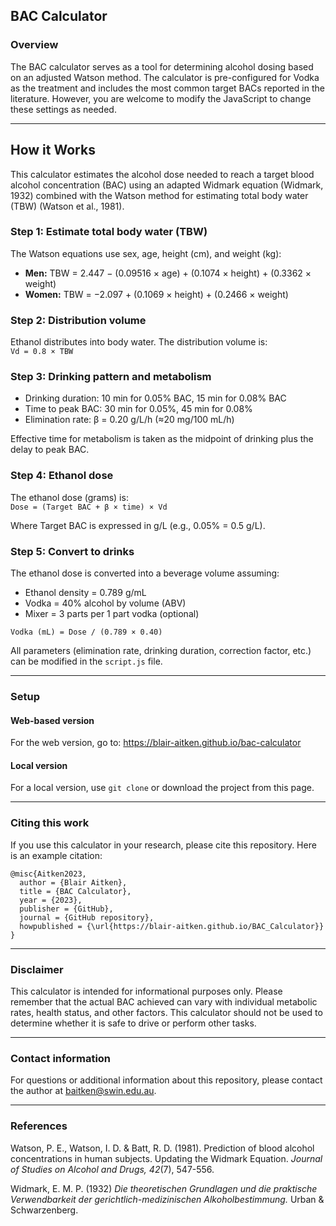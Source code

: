 ## BAC Calculator

### Overview

The BAC calculator serves as a tool for determining alcohol dosing based on an adjusted Watson method. The calculator is pre-configured for Vodka as the treatment and includes the most common target BACs reported in the literature. However, you are welcome to modify the JavaScript to change these settings as needed.

---

## How it Works

This calculator estimates the alcohol dose needed to reach a target blood alcohol concentration (BAC) using an adapted Widmark equation (Widmark, 1932) combined with the Watson method for estimating total body water (TBW) (Watson et al., 1981).

### Step 1: Estimate total body water (TBW)

The Watson equations use sex, age, height (cm), and weight (kg):

- **Men:** TBW = 2.447 − (0.09516 × age) + (0.1074 × height) + (0.3362 × weight)  
- **Women:** TBW = −2.097 + (0.1069 × height) + (0.2466 × weight)

### Step 2: Distribution volume

Ethanol distributes into body water. The distribution volume is:  
`Vd = 0.8 × TBW`

### Step 3: Drinking pattern and metabolism

- Drinking duration: 10 min for 0.05% BAC, 15 min for 0.08% BAC  
- Time to peak BAC: 30 min for 0.05%, 45 min for 0.08%  
- Elimination rate: β = 0.20 g/L/h (≈20 mg/100 mL/h)  

Effective time for metabolism is taken as the midpoint of drinking plus the delay to peak BAC.

### Step 4: Ethanol dose

The ethanol dose (grams) is:  
`Dose = (Target BAC + β × time) × Vd`  

Where Target BAC is expressed in g/L (e.g., 0.05% = 0.5 g/L).

### Step 5: Convert to drinks

The ethanol dose is converted into a beverage volume assuming:  
- Ethanol density = 0.789 g/mL  
- Vodka = 40% alcohol by volume (ABV)  
- Mixer = 3 parts per 1 part vodka (optional)  

`Vodka (mL) = Dose / (0.789 × 0.40)`

All parameters (elimination rate, drinking duration, correction factor, etc.) can be modified in the `script.js` file.

---

### Setup

#### Web-based version

For the web version, go to: https://blair-aitken.github.io/bac-calculator

#### Local version 

For a local version, use `git clone` or download the project from this page. 

---

### Citing this work

If you use this calculator in your research, please cite this repository. Here is an example citation:

```
@misc{Aitken2023,
  author = {Blair Aitken},
  title = {BAC Calculator},
  year = {2023},
  publisher = {GitHub},
  journal = {GitHub repository},
  howpublished = {\url{https://blair-aitken.github.io/BAC_Calculator}}
}
```
---

### Disclaimer

This calculator is intended for informational purposes only. Please remember that the actual BAC achieved can vary with individual metabolic rates, health status, and other factors. This calculator should not be used to determine whether it is safe to drive or perform other tasks.

---

### Contact information
For questions or additional information about this repository, please contact the author at baitken@swin.edu.au.

---

### References

Watson, P. E., Watson, I. D. & Batt, R. D. (1981). Prediction of blood alcohol concentrations in human subjects. Updating the Widmark Equation. _Journal of Studies on Alcohol and Drugs, 42_(7), 547-556.

Widmark, E. M. P. (1932) _Die theoretischen Grundlagen und die praktische Verwendbarkeit der gerichtlich-medizinischen Alkoholbestimmung._ Urban & Schwarzenberg.
